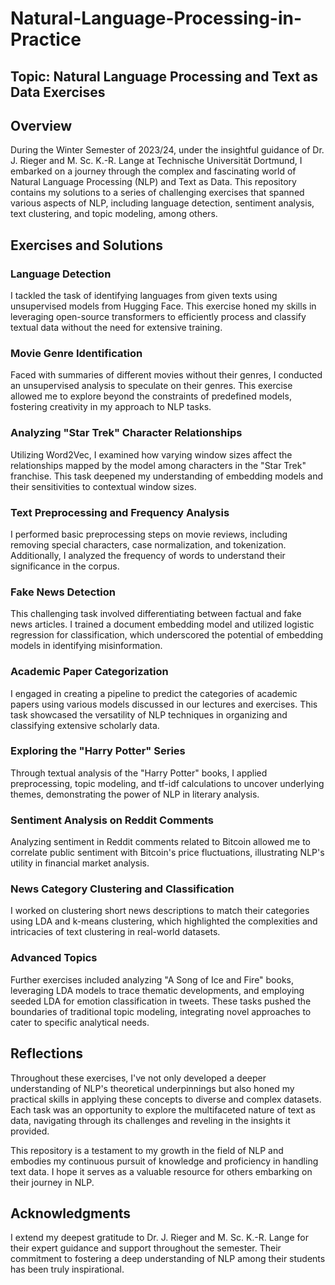 # Natural-Language-Processing-in-Practice

## Topic: Natural Language Processing and Text as Data Exercises

## Overview

During the Winter Semester of 2023/24, under the insightful guidance of Dr. J. Rieger and M. Sc. K.-R. Lange at Technische Universität Dortmund, I embarked on a journey through the complex and fascinating world of Natural Language Processing (NLP) and Text as Data. This repository contains my solutions to a series of challenging exercises that spanned various aspects of NLP, including language detection, sentiment analysis, text clustering, and topic modeling, among others.

## Exercises and Solutions

### Language Detection
I tackled the task of identifying languages from given texts using unsupervised models from Hugging Face. This exercise honed my skills in leveraging open-source transformers to efficiently process and classify textual data without the need for extensive training.

### Movie Genre Identification
Faced with summaries of different movies without their genres, I conducted an unsupervised analysis to speculate on their genres. This exercise allowed me to explore beyond the constraints of predefined models, fostering creativity in my approach to NLP tasks.

### Analyzing "Star Trek" Character Relationships
Utilizing Word2Vec, I examined how varying window sizes affect the relationships mapped by the model among characters in the "Star Trek" franchise. This task deepened my understanding of embedding models and their sensitivities to contextual window sizes.

### Text Preprocessing and Frequency Analysis
I performed basic preprocessing steps on movie reviews, including removing special characters, case normalization, and tokenization. Additionally, I analyzed the frequency of words to understand their significance in the corpus.

### Fake News Detection
This challenging task involved differentiating between factual and fake news articles. I trained a document embedding model and utilized logistic regression for classification, which underscored the potential of embedding models in identifying misinformation.

### Academic Paper Categorization
I engaged in creating a pipeline to predict the categories of academic papers using various models discussed in our lectures and exercises. This task showcased the versatility of NLP techniques in organizing and classifying extensive scholarly data.

### Exploring the "Harry Potter" Series
Through textual analysis of the "Harry Potter" books, I applied preprocessing, topic modeling, and tf-idf calculations to uncover underlying themes, demonstrating the power of NLP in literary analysis.

### Sentiment Analysis on Reddit Comments
Analyzing sentiment in Reddit comments related to Bitcoin allowed me to correlate public sentiment with Bitcoin's price fluctuations, illustrating NLP's utility in financial market analysis.

### News Category Clustering and Classification
I worked on clustering short news descriptions to match their categories using LDA and k-means clustering, which highlighted the complexities and intricacies of text clustering in real-world datasets.

### Advanced Topics
Further exercises included analyzing "A Song of Ice and Fire" books, leveraging LDA models to trace thematic developments, and employing seeded LDA for emotion classification in tweets. These tasks pushed the boundaries of traditional topic modeling, integrating novel approaches to cater to specific analytical needs.

## Reflections

Throughout these exercises, I've not only developed a deeper understanding of NLP's theoretical underpinnings but also honed my practical skills in applying these concepts to diverse and complex datasets. Each task was an opportunity to explore the multifaceted nature of text as data, navigating through its challenges and reveling in the insights it provided.

This repository is a testament to my growth in the field of NLP and embodies my continuous pursuit of knowledge and proficiency in handling text data. I hope it serves as a valuable resource for others embarking on their journey in NLP.

## Acknowledgments

I extend my deepest gratitude to Dr. J. Rieger and M. Sc. K.-R. Lange for their expert guidance and support throughout the semester. Their commitment to fostering a deep understanding of NLP among their students has been truly inspirational.

